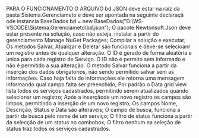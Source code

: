 PARA O FUNCIONAMENTO O ARQUIVO bd.JSON deve estar na raiz da pasta Sistema.Gerenciameto e deve ser apontada na seguinte declaraçã ode  instancia
BaseDados<Servico> bd = new BaseDados<Servico>("D:\\WS-VSCODE\\Sistema.Gerenciameto\\bd.json");
O pacote Newtonsoft.Json deve estar presente na solução, caso não esteja, instalar a partir do gerenciamento Manage NuGet Packages;
Compilar a solução e executar;
Os metodos Salvar, Atualizar e Deletar são funcionais e deve-se selecioanr um registro antes de qualquer alteração.
O ID é gerado de forma aleatória e unica para cada registro de Serviço.
O ID não é permito sem informado e não é permitido a sua alteração.
O metodo Salvar funciona a partir da inserção dos dados obrigatorios, não sendo permitido salvar sem as informações. Caso haja falta de informações ele retorna uma mensagem
informando qual campo falta ser preenchido;
Por padrão o Data grid view lista todos os serviços cadastrados, permitindo serem atualizados quando selecionar um registro;
Após a inserçãode  um novo registro os campos são limpos, permitindo a inserção de um novo registro;
Os campos Nome, Descrição, Status e Data são alteraveis;
O campo de busca, funciona a partir da busca pelo nome de um serviço;
O filtro de status funciona a partir da selecção de um status no combobox;
O filtro nenhum na seleção de status traz todos os serviços cadastrados.
